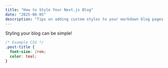 ```yaml
---
title: "How to Style Your Next.js Blog"
date: "2025-06-05"
description: "Tips on adding custom styles to your markdown blog pages."
---
```


Styling your blog can be simple!

```css
/* Example CSS */
.post-title {
  font-size: 2rem;
  color: teal;
}
